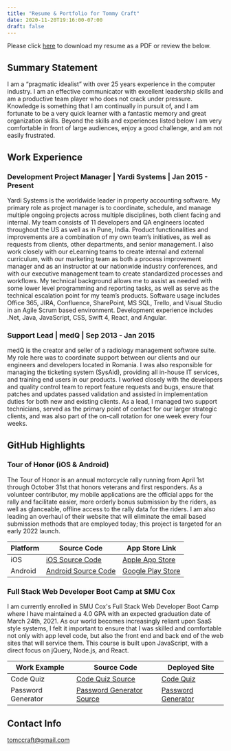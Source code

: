 ```yaml
---
title: "Resume & Portfolio for Tommy Craft"
date: 2020-11-20T19:16:00-07:00
draft: false
---
```


Please click [here](/files/Resume-Tommy-Craft.pdf) to download my resume as a PDF or review the below.

## Summary Statement

I am a “pragmatic idealist” with over 25 years experience in the computer industry. I am an effective communicator with excellent leadership skills and am a productive team player who does not crack under pressure. Knowledge is something that I am continually in pursuit of, and I am fortunate to be a very quick learner with a fantastic memory and great organization skills. Beyond the skills and experiences listed below I am very comfortable in front of large audiences, enjoy a good challenge, and am not easily frustrated.

## Work Experience

### Development Project Manager | Yardi Systems | Jan 2015 - Present

Yardi Systems is the worldwide leader in property accounting software. My primary role as project manager is to coordinate, schedule, and manage multiple ongoing projects across multiple disciplines, both client facing and internal. My team consists of 11 developers and QA engineers located throughout the US as well as in Pune, India. Product functionalities and improvements are a combination of my own team’s initiatives, as well as requests from clients, other departments, and senior management. I also work closely with our eLearning teams to create internal and external curriculum, with our marketing team as both a process improvement manager and as an instructor at our nationwide industry conferences, and with our executive management team to create standardized processes and workflows. My technical background allows me to assist as needed with some lower level programming and reporting tasks, as well as serve as the technical escalation point for my team’s products. Software usage includes Office 365, JIRA, Confluence, SharePoint, MS SQL, Trello, and Visual Studio in an Agile Scrum based environment. Development experience includes .Net, Java, JavaScript, CSS, Swift 4, React, and Angular.

### Support Lead | medQ | Sep 2013 - Jan 2015

medQ is the creator and seller of a radiology management software suite. My role here was to coordinate support between our clients and our engineers and developers located in Romania. I was also responsible for managing the ticketing system (SysAid), providing all in-house IT services, and training end users in our products. I worked closely with the developers and quality control team to report feature requests and bugs, ensure that patches and updates passed validation and assisted in implementation duties for both new and existing clients. As a lead, I managed two support technicians, served as the primary point of contact for our larger strategic clients, and was also part of the on-call rotation for one week every four weeks.

## GitHub Highlights

### Tour of Honor (iOS & Android)

The Tour of Honor is an annual motorcycle rally running from April 1st through October 31st that honors veterans and first responders. As a volunteer contributor, my mobile applications are the official apps for the rally and facilitate easier, more orderly bonus submission by the riders, as well as glanceable, offline access to the rally data for the riders. I am also leading an overhaul of their website that will eliminate the email based submission methods that are employed today; this project is targeted for an early 2022 launch.

| Platform | Source Code                                              | App Store Link                                                                                     |
| -------- | -------------------------------------------------------- | -------------------------------------------------------------------------------------------------- |
| iOS      | [iOS Source Code](https://github.com/DJFriar/iTOH-2)     | [Apple App Store](https://apps.apple.com/us/app/id1502873246)                                      |
| Android  | [Android Source Code](https://github.com/DJFriar/aTOH-2) | [Google Play Store](https://play.google.com/store/apps/details?id=net.tommyc.android.tourofhonor2) |

### Full Stack Web Developer Boot Camp at SMU Cox

I am currently enrolled in SMU Cox's Full Stack Web Developer Boot Camp where I have maintained a 4.0 GPA with an expected graduation date of March 24th, 2021. As our world becomes increasingly reliant upon SaaS style systems, I felt it important to ensure that I was skilled and comfortable not only with app level code, but also the front end and back end of the web sites that will service them. This course is built upon JavaScript, with a direct focus on jQuery, Node.js, and React.

| Work Example       | Source Code                                                                                | Deployed Site                                                                       |
| ------------------ | ------------------------------------------------------------------------------------------ | ----------------------------------------------------------------------------------- |
| Code Quiz          | [Code Quiz Source](https://github.com/DJFriar/SMU-Homework-04-Code-Quiz)                   | [Code Quiz](https://djfriar.github.io/SMU-Homework-04-Code-Quiz/)                   |
| Password Generator | [Password Generator Source](https://github.com/DJFriar/SMU-Homework-03-Password-Generator) | [Password Generator](https://djfriar.github.io/SMU-Homework-03-Password-Generator/) |

## Contact Info

tomccraft@gmail.com
